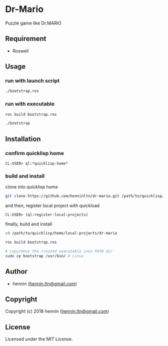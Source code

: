 # Dr-Mario

Puzzle game like Dr.MARIO

## Requirement

- Roswell

## Usage

### run with launch script

```sh
./bootstrap.ros
```

### run with executable

```sh
ros build bootstrap.ros

./bootstrap
```

## Installation

### confirm quicklisp home

```
CL-USER> ql:*quicklisp-home*
```

### build and install

clone into quicklisp home

```sh
git clone https://github.com/henninltn/dr-mario.git /path/to/quicklisp/home/local-projects/dr-mario
```

and then, register local project with quickload

```
CL-USER> (ql:register-local-projects)
```

finally, build and install

```sh
cd /path/to/quicklisp/home/local-projects/dr-mario

ros build bootstrap.ros

# copy/move the created executable into PATH dir
sudo cp bootstrap /usr/bin/ # Linux
```

## Author

* hennin (hennin.ltn@gmail.com)

## Copyright

Copyright (c) 2018 hennin (hennin.ltn@gmail.com)

## License

Licensed under the MIT License.
